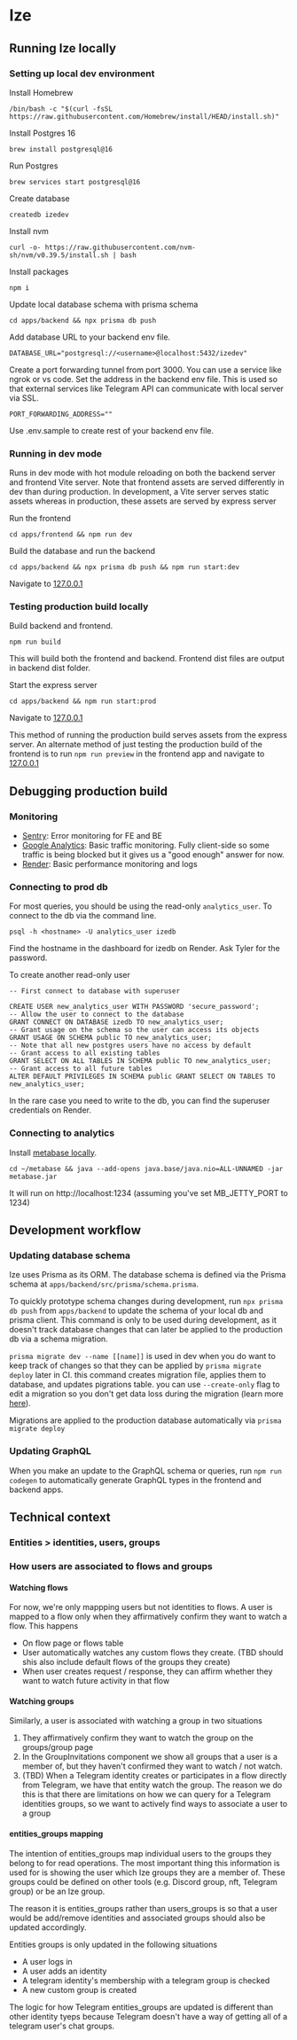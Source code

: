 # Ize

## Running Ize locally

### Setting up local dev environment

Install Homebrew

`/bin/bash -c "$(curl -fsSL https://raw.githubusercontent.com/Homebrew/install/HEAD/install.sh)"`

Install Postgres 16

`brew install postgresql@16`

Run Postgres

`brew services start postgresql@16`

Create database

`createdb izedev`

Install nvm

`curl -o- https://raw.githubusercontent.com/nvm-sh/nvm/v0.39.5/install.sh | bash`

Install packages

`npm i`

Update local database schema with prisma schema

`cd apps/backend && npx prisma db push`

Add database URL to your backend env file.

```
DATABASE_URL="postgresql://<username>@localhost:5432/izedev"
```

Create a port forwarding tunnel from port 3000. You can use a service like ngrok or vs code. Set the address in the backend env file. This is used so that external services like Telegram API can communicate with local server via SSL.

```
PORT_FORWARDING_ADDRESS=""
```

Use .env.sample to create rest of your backend env file.

### Running in dev mode

Runs in dev mode with hot module reloading on both the backend server and frontend Vite server. Note that frontend assets are served differently in dev than during production. In development, a Vite server serves static assets whereas in production, these assets are served by express server

Run the frontend

`cd apps/frontend && npm run dev`

Build the database and run the backend

`cd apps/backend && npx prisma db push && npm run start:dev`

Navigate to [127.0.0.1](http://127.0.0.1/)

### Testing production build locally

Build backend and frontend.

`npm run build`

This will build both the frontend and backend. Frontend dist files are output in backend dist folder.

Start the express server

`cd apps/backend && npm run start:prod`

Navigate to [127.0.0.1](http://127.0.0.1v)

This method of running the production build serves assets from the express server. An alternate method of just testing the production build of the frontend is to run `npm run preview` in the frontend app and navigate to [127.0.0.1](127.0.0.1)

## Debugging production build

### Monitoring

- [Sentry](https://ize.sentry.io/issues/): Error monitoring for FE and BE
- [Google Analytics](https://analytics.google.com/analytics/web/#/p445559371/reports/intelligenthome): Basic traffic monitoring. Fully client-side so some traffic is being blocked but it gives us a "good enough" answer for now.
- [Render](https://dashboard.render.com/): Basic performance monitoring and logs

### Connecting to prod db

For most queries, you should be using the read-only `analytics_user`. To connect to the db via the command line.

`psql -h <hostname> -U analytics_user izedb`

Find the hostname in the dashboard for izedb on Render. Ask Tyler for the password.

To create another read-only user

```
-- First connect to database with superuser

CREATE USER new_analytics_user WITH PASSWORD 'secure_password';
-- Allow the user to connect to the database
GRANT CONNECT ON DATABASE izedb TO new_analytics_user;
-- Grant usage on the schema so the user can access its objects
GRANT USAGE ON SCHEMA public TO new_analytics_user;
-- Note that all new postgres users have no access by default
-- Grant access to all existing tables
GRANT SELECT ON ALL TABLES IN SCHEMA public TO new_analytics_user;
-- Grant access to all future tables
ALTER DEFAULT PRIVILEGES IN SCHEMA public GRANT SELECT ON TABLES TO new_analytics_user;
```

In the rare case you need to write to the db, you can find the superuser credentials on Render.

### Connecting to analytics

Install [metabase locally](https://www.metabase.com/start/oss/).

```
cd ~/metabase && java --add-opens java.base/java.nio=ALL-UNNAMED -jar metabase.jar
```

It will run on http://localhost:1234 (assuming you've set MB_JETTY_PORT to 1234)

## Development workflow

### Updating database schema

Ize uses Prisma as its ORM. The database schema is defined via the Prisma schema at `apps/backend/src/prisma/schema.prisma`.

To quickly prototype schema changes during development, run `npx prisma db push` from `apps/backend` to update the schema of your local db and prisma client. This command is only to be used during development, as it doesn't track database changes that can later be applied to the production db via a schema migration.

`prisma migrate dev --name [[name]]` is used in dev when you do want to keep track of changes so that they can be applied by `prisma migrate deploy` later in CI. this command creates migration file, applies them to database, and updates pigrations table. you can use `--create-only` flag to edit a migration so you don't get data loss during the migration (learn more [here](https://www.prisma.io/docs/orm/prisma-migrate/workflows/customizing-migrations)).

Migrations are applied to the production database automatically via `prisma migrate deploy`

### Updating GraphQL

When you make an update to the GraphQL schema or queries, run `npm run codegen` to automatically generate GraphQL types in the frontend and backend apps.

## Technical context

### Entities > identities, users, groups

### How users are associated to flows and groups

#### Watching flows

For now, we're only mappping users but not identities to flows. A user is mapped to a flow only when they affirmatively confirm they want to watch a flow. This happens

- On flow page or flows table 
- User automatically watches any custom flows they create. (TBD should shis also include default flows of the groups they create)
- When user creates request / response, they can affirm whether they want to watch future activity in that flow



#### Watching groups

Similarly, a user is associated with watching a group in two situations

1. They affirmatively confirm they want to watch the group on the groups/group page
2. In the GroupInvitations component we show all groups that a user is a member of, but they haven't confirmed they want to watch / not watch. 
3. (TBD) When a Telegram identity creates or participates in a flow directly from Telegram, we have that entity watch the group. The reason we do this is that there are limitations on how we can query for a Telegram identities groups, so we want to actively find ways to associate a user to a group

#### entities_groups mapping

The intention of entities_groups map individual users to the groups they belong to for read operations. The most important thing this information is used for is showing the user which Ize groups they are a member of. These groups could be defined on other tools (e.g. Discord group, nft, Telegram group) or be an Ize group.

The reason it is entities_groups rather than users_groups is so that a user would be add/remove identities and associated groups should also be updated accordingly.

Entities groups is only updated in the following situations

- A user logs in
- A user adds an identity
- A telegram identity's membership with a telegram group is checked
- A new custom group is created

The logic for how Telegram entities_groups are updated is different than other identity tyeps because Telegram doesn't have a way of getting all of a telegram user's chat groups.
